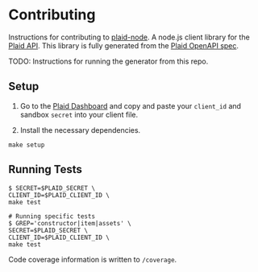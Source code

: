 # Contributing

Instructions for contributing to [plaid-node][1]. A node.js client library for the [Plaid API][2]. This library is fully generated from the [Plaid OpenAPI spec](3).

TODO: Instructions for running the generator from this repo.

## Setup

1. Go to the [Plaid Dashboard](https://dashboard.plaid.com/) and copy and paste your `client_id` and sandbox `secret` into your client file.

2. Install the necessary dependencies.

  ```
  make setup
  ```

## Running Tests

```console
$ SECRET=$PLAID_SECRET \
CLIENT_ID=$PLAID_CLIENT_ID \
make test

# Running specific tests
$ GREP='constructor|item|assets' \
SECRET=$PLAID_SECRET \
CLIENT_ID=$PLAID_CLIENT_ID \
make test

```

Code coverage information is written to `/coverage`.

[1]: https://github.com/plaid/plaid-node
[2]: https://plaid.com
[3]: https://github.com/plaid/plaid-openapi
